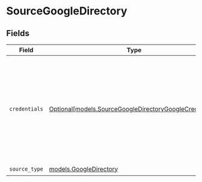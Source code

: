 # SourceGoogleDirectory


## Fields

| Field                                                                                                                                                                                                                                                                                                                                                        | Type                                                                                                                                                                                                                                                                                                                                                         | Required                                                                                                                                                                                                                                                                                                                                                     | Description                                                                                                                                                                                                                                                                                                                                                  |
| ------------------------------------------------------------------------------------------------------------------------------------------------------------------------------------------------------------------------------------------------------------------------------------------------------------------------------------------------------------ | ------------------------------------------------------------------------------------------------------------------------------------------------------------------------------------------------------------------------------------------------------------------------------------------------------------------------------------------------------------ | ------------------------------------------------------------------------------------------------------------------------------------------------------------------------------------------------------------------------------------------------------------------------------------------------------------------------------------------------------------ | ------------------------------------------------------------------------------------------------------------------------------------------------------------------------------------------------------------------------------------------------------------------------------------------------------------------------------------------------------------ |
| `credentials`                                                                                                                                                                                                                                                                                                                                                | [Optional[models.SourceGoogleDirectoryGoogleCredentials]](../models/sourcegoogledirectorygooglecredentials.md)                                                                                                                                                                                                                                               | :heavy_minus_sign:                                                                                                                                                                                                                                                                                                                                           | Google APIs use the OAuth 2.0 protocol for authentication and authorization. The Source supports <a href="https://developers.google.com/identity/protocols/oauth2#webserver" target="_blank">Web server application</a> and <a href="https://developers.google.com/identity/protocols/oauth2#serviceaccount" target="_blank">Service accounts</a> scenarios. |
| `source_type`                                                                                                                                                                                                                                                                                                                                                | [models.GoogleDirectory](../models/googledirectory.md)                                                                                                                                                                                                                                                                                                       | :heavy_check_mark:                                                                                                                                                                                                                                                                                                                                           | N/A                                                                                                                                                                                                                                                                                                                                                          |